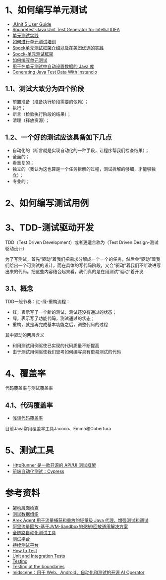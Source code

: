 # 1、如何编写单元测试

- [JUnit 5 User Guide](https://junit.org/junit5/docs/current/user-guide/)
- [Squaretest-Java Unit Test Generator for IntelliJ IDEA](https://squaretest.com/)
- [单元测试实践](https://superproxy.github.io/docs/unit_test/index.html)
- [如何进行单元测试培训](https://mp.weixin.qq.com/s/wzGxqNv58Zig9_Izi3VhDg)
- [Spock单元测试框架介绍以及在美团优选的实践](https://tech.meituan.com/2021/08/06/spock-practice-in-meituan.html)
- [Spock-单元测试框架](https://spockframework.org/)
- [如何编写单元测试](https://developer.aliyun.com/article/783992)
- [用于在单元测试中自动设置数据的 Java 库](https://www.instancio.org/)
- [Generating Java Test Data With Instancio](https://rieckpil.de/generating-java-test-data-with-instancio/)

## 1.1、测试大致分为四个阶段

- 前置准备（准备执行阶段需要的依赖）；
- 执行；
- 断言（检验执行阶段的结果）；
- 清理（释放资源）；

## 1.2、一个好的测试应该具备如下几点

- 自动化的（断言就是实现自动化的一种手段，让程序帮我们检查结果）；
- 全面的；
- 看重复的；
- 独立的（我认为这也算是一个任务拆解的过程，测试拆解的够细，才能够独立）；
- 专业的；

# 2、如何编写测试用例

# 3、TDD-测试驱动开发

TDD（Test Driven Development）或者更适合称为（Test Driven Design-测试驱动设计）

为了写测试，首先“驱动”着我们把需求分解成一个一个的任务，然后会“驱动”着我们给出一个可测试的设计，而在具体的写代码阶段，又会“驱动”着我们不断改进写出来的代码。把这些内容结合起来看，我们真的是在用测试“驱动”着开发

## 3.1、概念

TDD一般节奏：红-绿-重构流程：
- 红，表示写了一个新的测试，测试还没有通过的状态；
- 绿，表示写了功能代码，测试通过的状态；
- 重构，就是再完成基本功能之后，调整代码的过程

其中驱动的两层含义
- 利用测试用例驱使已实现的代码质量不断提高
- 由于测试用例驱使我们思考如何编写具有更易测试的代码

# 4、覆盖率

代码覆盖率与测试覆盖率

## 4.1、代码覆盖率

- [浅谈代码覆盖率](https://tech.youzan.com/code-coverage/)

目前Java常用覆盖率工具Jacoco、Emma和Cobertura

# 5、测试工具

- [HttpRunner 是一款开源的 API/UI 测试框架](https://github.com/httprunner/httprunner)
- [前端自动化测试：Cypress](https://github.com/cypress-io/cypress)

# 参考资料

- [架构层面检查](https://www.archunit.org/)
- [测试数据组织](https://github.com/dreamhead/object-bot)
- [Arex Agent 用于流量捕获和重放的轻量级 Java 代理，增强测试和调试](https://github.com/arextest/arex-agent-java)
- [阿里流量回放-基于JVM-Sandbox的录制/回放通用解决方案](https://github.com/alibaba/jvm-sandbox-repeater)
- [全链路自动化测试工具](https://gitee.com/chejiangyi/lmc-autotest)
- [测试平台](https://gitee.com/seagull1985/LuckyFrameWeb)
- [持续测试平台](https://gitee.com/fit2cloud-feizhiyun/MeterSphere)
- [How to Test]( https://matklad.github.io/2021/05/31/how-to-test.html)
- [Unit and Integration Tests]( https://matklad.github.io/2022/07/04/unit-and-integration-tests.html)
- [Testing]( https://www.scattered-thoughts.net/writing/testing/)
- [Testing at the boundaries]( https://www.tedinski.com/2019/03/19/testing-at-the-boundaries.html)
- [midscene：用于 Web、Android、自动化和测试的开源 AI Operator](https://github.com/web-infra-dev/midscene)